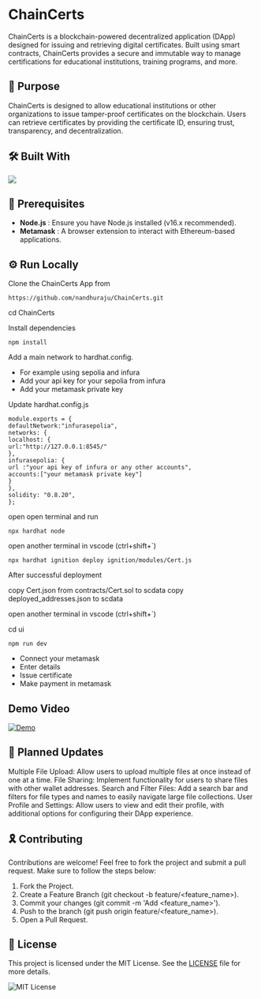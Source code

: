 # ChainCerts

ChainCerts is a blockchain-powered decentralized application (DApp) designed for issuing and retrieving digital certificates. Built using smart contracts, ChainCerts provides a secure and immutable way to manage certifications for educational institutions, training programs, and more.

## 🎯 Purpose

ChainCerts is designed to allow educational institutions or other organizations to issue tamper-proof certificates on the blockchain. Users can retrieve certificates by providing the certificate ID, ensuring trust, transparency, and decentralization.

## 🛠️ Built With

   <img src="https://skillicons.dev/icons?i=react,tailwind,nodejs,solidity,metamask"/>

## 📢 Prerequisites

- **Node.js** : Ensure you have Node.js installed (v16.x recommended).
- **Metamask** : A browser extension to interact with Ethereum-based applications.

## ⚙️ Run Locally

Clone the ChainCerts App from

```
https://github.com/nandhuraju/ChainCerts.git

```
cd ChainCerts

Install dependencies

```
npm install
```


Add a main network to hardhat.config.

- For example using sepolia and infura
- Add your api key for your sepolia from infura
- Add your metamask private key

Update hardhat.config.js

```
module.exports = {
defaultNetwork:"infurasepolia",
networks: {
localhost: {
url:"http://127.0.0.1:8545/"
},
infurasepolia: {
url :"your api key of infura or any other accounts",
accounts:["your metamask private key"]
}
},
solidity: "0.8.20",
};
```


open open terminal and run

```
npx hardhat node
```
open another terminal in vscode (ctrl+shift+`)

```
npx hardhat ignition deploy ignition/modules/Cert.js

```
After successful deployment

copy Cert.json from contracts/Cert.sol to scdata
copy deployed_addresses.json to scdata

open another terminal in vscode (ctrl+shift+`)

cd ui

```
npm run dev
```

- Connect your metamask
- Enter details
- Issue certificate
- Make payment in metamask

## Demo Video

[![Demo](https://icons.iconarchive.com/icons/iconsmind/outline/256/Youtube-icon.png)](https://www.youtube.com/watch?v=TEyUhWua7kw)



## 🔮 Planned Updates

Multiple File Upload: Allow users to upload multiple files at once instead of one at a time.
File Sharing: Implement functionality for users to share files with other wallet addresses.
Search and Filter Files: Add a search bar and filters for file types and names to easily navigate large file collections.
User Profile and Settings: Allow users to view and edit their profile, with additional options for configuring their DApp experience.

## 🎗️ Contributing

Contributions are welcome! Feel free to fork the project and submit a pull request. Make sure to follow the steps below:

1. Fork the Project.
2. Create a Feature Branch (git checkout -b feature/<feature_name>).
3. Commit your changes (git commit -m 'Add <feature_name>').
4. Push to the branch (git push origin feature/<feature_name>).
5. Open a Pull Request.

## 📝 License

This project is licensed under the MIT License. See the [LICENSE](https://github.com/nandhuraju/ChainCerts/blob/main/License.txt) file for more details.

![MIT License](https://img.shields.io/badge/License-MIT-blue.svg)
